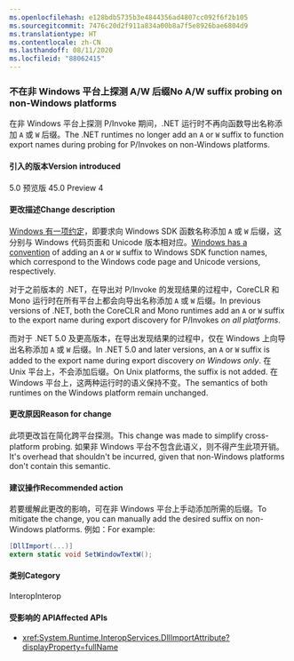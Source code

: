```yaml
---
ms.openlocfilehash: e128bdb5735b3e4844356ad4807cc092f6f2b105
ms.sourcegitcommit: 7476c20d2f911a834a00b8a7f5e8926bae6804d9
ms.translationtype: HT
ms.contentlocale: zh-CN
ms.lasthandoff: 08/11/2020
ms.locfileid: "88062415"
---
```

### <a name="no-aw-suffix-probing-on-non-windows-platforms"></a><span data-ttu-id="3dddc-101">不在非 Windows 平台上探测 A/W 后缀</span><span class="sxs-lookup"><span data-stu-id="3dddc-101">No A/W suffix probing on non-Windows platforms</span></span>

<span data-ttu-id="3dddc-102">在非 Windows 平台上探测 P/Invoke 期间，.NET 运行时不再向函数导出名称添加 `A` 或 `W` 后缀。</span><span class="sxs-lookup"><span data-stu-id="3dddc-102">The .NET runtimes no longer add an `A` or `W` suffix to function export names during probing for P/Invokes on non-Windows platforms.</span></span>

#### <a name="version-introduced"></a><span data-ttu-id="3dddc-103">引入的版本</span><span class="sxs-lookup"><span data-stu-id="3dddc-103">Version introduced</span></span>

<span data-ttu-id="3dddc-104">5.0 预览版 4</span><span class="sxs-lookup"><span data-stu-id="3dddc-104">5.0 Preview 4</span></span>

#### <a name="change-description"></a><span data-ttu-id="3dddc-105">更改描述</span><span class="sxs-lookup"><span data-stu-id="3dddc-105">Change description</span></span>

<span data-ttu-id="3dddc-106">[Windows 有一项约定](/windows/win32/intl/conventions-for-function-prototypes)，即要求向 Windows SDK 函数名称添加 `A` 或 `W` 后缀，这分别与 Windows 代码页面和 Unicode 版本相对应。</span><span class="sxs-lookup"><span data-stu-id="3dddc-106">[Windows has a convention](/windows/win32/intl/conventions-for-function-prototypes) of adding an `A` or `W` suffix to Windows SDK function names, which correspond to the Windows code page and Unicode versions, respectively.</span></span>

<span data-ttu-id="3dddc-107">对于之前版本的 .NET，在导出对 P/Invoke 的发现结果的过程中，CoreCLR 和 Mono 运行时在所有平台上都会向导出名称添加 `A` 或 `W` 后缀。</span><span class="sxs-lookup"><span data-stu-id="3dddc-107">In previous versions of .NET, both the CoreCLR and Mono runtimes add an `A` or `W` suffix to the export name during export discovery for P/Invokes *on all platforms*.</span></span>

<span data-ttu-id="3dddc-108">而对于 .NET 5.0 及更高版本，在导出发现结果的过程中，仅在 Windows 上向导出名称添加 `A` 或 `W` 后缀。</span><span class="sxs-lookup"><span data-stu-id="3dddc-108">In .NET 5.0 and later versions, an `A` or `W` suffix is added to the export name during export discovery *on Windows only*.</span></span> <span data-ttu-id="3dddc-109">在 Unix 平台上，不会添加后缀。</span><span class="sxs-lookup"><span data-stu-id="3dddc-109">On Unix platforms, the suffix is not added.</span></span> <span data-ttu-id="3dddc-110">在 Windows 平台上，这两种运行时的语义保持不变。</span><span class="sxs-lookup"><span data-stu-id="3dddc-110">The semantics of both runtimes on the Windows platform remain unchanged.</span></span>

#### <a name="reason-for-change"></a><span data-ttu-id="3dddc-111">更改原因</span><span class="sxs-lookup"><span data-stu-id="3dddc-111">Reason for change</span></span>

<span data-ttu-id="3dddc-112">此项更改旨在简化跨平台探测。</span><span class="sxs-lookup"><span data-stu-id="3dddc-112">This change was made to simplify cross-platform probing.</span></span> <span data-ttu-id="3dddc-113">如果非 Windows 平台不包含此语义，则不得产生此项开销。</span><span class="sxs-lookup"><span data-stu-id="3dddc-113">It's overhead that shouldn't be incurred, given that non-Windows platforms don't contain this semantic.</span></span>

#### <a name="recommended-action"></a><span data-ttu-id="3dddc-114">建议操作</span><span class="sxs-lookup"><span data-stu-id="3dddc-114">Recommended action</span></span>

<span data-ttu-id="3dddc-115">若要缓解此更改的影响，可在非 Windows 平台上手动添加所需的后缀。</span><span class="sxs-lookup"><span data-stu-id="3dddc-115">To mitigate the change, you can manually add the desired suffix on non-Windows platforms.</span></span> <span data-ttu-id="3dddc-116">例如：</span><span class="sxs-lookup"><span data-stu-id="3dddc-116">For example:</span></span>

```csharp
[DllImport(...)]
extern static void SetWindowTextW();
```

#### <a name="category"></a><span data-ttu-id="3dddc-117">类别</span><span class="sxs-lookup"><span data-stu-id="3dddc-117">Category</span></span>

<span data-ttu-id="3dddc-118">Interop</span><span class="sxs-lookup"><span data-stu-id="3dddc-118">Interop</span></span>

#### <a name="affected-apis"></a><span data-ttu-id="3dddc-119">受影响的 API</span><span class="sxs-lookup"><span data-stu-id="3dddc-119">Affected APIs</span></span>

- <xref:System.Runtime.InteropServices.DllImportAttribute?displayProperty=fullName>

<!--

#### Affected APIs

- `T:System.Runtime.InteropServices.DllImportAttribute`

-->
